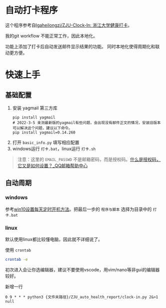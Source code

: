 # 自动打卡程序

这个程序参考自[lgaheilongzi/ZJU-Clock-In: 浙江大学健康打卡](https://github.com/lgaheilongzi/ZJU-Clock-In)。

我的git workflow 不能正常工作，因此本地化。

功能上添加了打卡后自动发送邮件显示结果的功能。
同时本地化使得周期化和联动更方便。

# 快速上手

## 基础配置
1. 安装 yagmail 第三方库 
    ```
    pip install yagmail
    # 2022-3-5 亲测最新版的yagmail有些问题，会出现没有邮件正文的情况，安装旧版本可以解决这个问题，建议以下命令。
    pip install yagmail=0.14.260
    ```
2. 打开 `basic_info.py` 填写相应配置
3. windows运行 `打卡.bat`，linux运行 `打卡.sh`

> 注意：这里的 `EMAIL_PASSWD` 不是邮箱密码，而是授权码。[什么是授权码，它又是如何设置？_QQ邮箱帮助中心](https://service.mail.qq.com/cgi-bin/help?subtype=1&&no=1001256&&id=28)

## 自动周期
### windows
参考[win10设置每天定时开机方法](http://www.win7zhijia.cn/win10jc/win10_36026.html#:~:text=%E8%BF%99%E9%87%8C%E5%B0%8F%E7%BC%96%E5%B0%B1%E6%9D%A5%E5%91%8A%E8%AF%89%E5%A4%A7%E5%AE%B6win10%E8%AE%BE%E7%BD%AE%E6%AF%8F%E5%A4%A9%E5%AE%9A%E6%97%B6%E5%BC%80%E6%9C%BA%E6%96%B9%E6%B3%95%E3%80%82%201%E3%80%81%E9%A6%96%E5%85%88%E5%91%A2%EF%BC%8C%E6%88%91%E4%BB%AC%E6%89%93%E5%BC%80%E7%AC%94%E8%AE%B0%E6%9C%AC%E7%94%B5%E8%84%91%EF%BC%8C%E6%88%91%E4%BB%AC%E5%9C%A8%E6%A1%8C%E9%9D%A2%E4%B8%8A%E6%89%BE%E5%88%B0%E2%80%9C%E6%AD%A4%E7%94%B5%E8%84%91%E2%80%9D%E5%BA%94%E7%94%A8%EF%BC%8C%E9%BC%A0%E6%A0%87%E7%82%B9%E5%87%BB%E5%8F%B3%E9%94%AE%EF%BC%8C%E9%80%89%E6%8B%A9%E2%80%9C%E7%AE%A1%E7%90%86%E2%80%9D%E9%80%89%E9%A1%B9%E8%BF%9B%E5%85%A5%E3%80%82,2%E3%80%81%E5%9C%A8%E5%BC%B9%E5%87%BA%E6%9D%A5%E7%9A%84%E5%AF%B9%E8%AF%9D%E6%A1%86%E4%B8%AD%E7%82%B9%E5%87%BB%E5%B7%A6%E6%A0%8F%E4%B8%AD%E7%9A%84%E2%80%9D%E4%BB%BB%E5%8A%A1%E8%AE%A1%E5%88%92%E7%A8%8B%E5%BA%8F%E2%80%9C%EF%BC%8C%E8%BF%9B%E5%85%A5%E9%A1%B5%E9%9D%A2%E5%90%8E%E7%82%B9%E5%87%BB%E5%8F%B3%E6%A0%8F%E4%B8%AD%E7%9A%84%E2%80%9C%E5%88%9B%E5%BB%BA%E5%9F%BA%E6%9C%AC%E4%BB%BB%E5%8A%A1%E2%80%9D%E6%8C%89%E9%92%AE%E3%80%82%203%E3%80%81%E5%9C%A8%E5%BC%B9%E5%87%BA%E6%9D%A5%E7%9A%84%E5%AF%B9%E8%AF%9D%E6%A1%86%E4%B8%AD%E5%9C%A8%E5%90%8D%E7%A7%B0%E5%A4%84%E8%BE%93%E5%85%A5%E2%80%9C%E5%AE%9A%E6%97%B6%E5%BC%80%E6%9C%BA%E2%80%9D%EF%BC%8C%E7%82%B9%E5%87%BB%E2%80%9C%E4%B8%8B%E4%B8%80%E6%AD%A5%E2%80%9D%E6%8C%89%E9%92%AE%EF%BC%8C%E7%84%B6%E5%90%8E%E6%88%91%E4%BB%AC%E5%9C%A8%E4%BB%BB%E5%8A%A1%E8%A7%A6%E5%8F%91%E5%99%A8%E9%A1%B5%E9%9D%A2%E4%B8%AD%E9%80%89%E9%A1%B9%E6%89%80%E8%A6%81%E6%B1%82%E7%9A%84%E9%A2%91%E7%8E%87%E3%80%82)。把最后一步的 `程序与脚本` 选择为目录中的 `打卡.bat`

### linux
默认使用linux都比较懂电脑，因此就不详细说了。

使用 `crontab`

```bash
crontab -e
```

初次进入会让你选编辑器，建议不要使用vscode，用vim/nano等非gui的编辑器较好。

新增一行
```
0 9 * * * python3 {文件夹路径}/ZJU_auto_health_report/clock-in.py 2&>1 null
```


